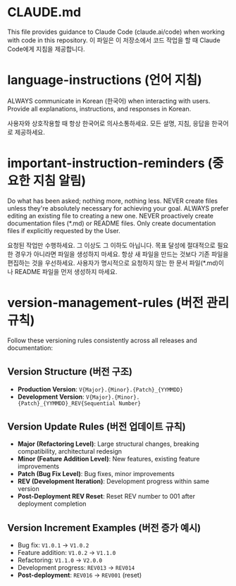 # CLAUDE.md

This file provides guidance to Claude Code (claude.ai/code) when working with code in this repository.
이 파일은 이 저장소에서 코드 작업을 할 때 Claude Code에게 지침을 제공합니다.

# language-instructions (언어 지침)
ALWAYS communicate in Korean (한국어) when interacting with users.
Provide all explanations, instructions, and responses in Korean.

사용자와 상호작용할 때 항상 한국어로 의사소통하세요.
모든 설명, 지침, 응답을 한국어로 제공하세요.

# important-instruction-reminders (중요한 지침 알림)
Do what has been asked; nothing more, nothing less.
NEVER create files unless they're absolutely necessary for achieving your goal.
ALWAYS prefer editing an existing file to creating a new one.
NEVER proactively create documentation files (*.md) or README files. Only create documentation files if explicitly requested by the User.

요청된 작업만 수행하세요. 그 이상도 그 이하도 아닙니다.
목표 달성에 절대적으로 필요한 경우가 아니라면 파일을 생성하지 마세요.
항상 새 파일을 만드는 것보다 기존 파일을 편집하는 것을 우선하세요.
사용자가 명시적으로 요청하지 않는 한 문서 파일(*.md)이나 README 파일을 먼저 생성하지 마세요.

# version-management-rules (버전 관리 규칙)
Follow these versioning rules consistently across all releases and documentation:

## Version Structure (버전 구조)
- **Production Version**: `V{Major}.{Minor}.{Patch}_{YYMMDD}`
- **Development Version**: `V{Major}.{Minor}.{Patch}_{YYMMDD}_REV{Sequential Number}`

## Version Update Rules (버전 업데이트 규칙)
- **Major (Refactoring Level)**: Large structural changes, breaking compatibility, architectural redesign
- **Minor (Feature Addition Level)**: New features, existing feature improvements  
- **Patch (Bug Fix Level)**: Bug fixes, minor improvements
- **REV (Development Iteration)**: Development progress within same version
- **Post-Deployment REV Reset**: Reset REV number to 001 after deployment completion

## Version Increment Examples (버전 증가 예시)
- Bug fix: `V1.0.1` → `V1.0.2`
- Feature addition: `V1.0.2` → `V1.1.0`
- Refactoring: `V1.1.0` → `V2.0.0`
- Development progress: `REV013` → `REV014`
- **Post-deployment**: `REV016` → `REV001` (reset)

